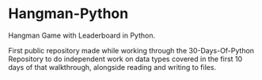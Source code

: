 # Hangman-Python
Hangman Game with Leaderboard in Python. 

First public repository made while working through the 30-Days-Of-Python Repository to do independent work on data types covered in the first 10 days of that walkthrough, alongside reading and writing to files. 
